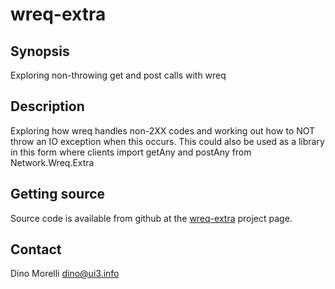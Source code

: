 # wreq-extra


## Synopsis

Exploring non-throwing get and post calls with wreq


## Description

Exploring how wreq handles non-2XX codes and working out how to NOT throw an IO
exception when this occurs. This could also be used as a library in this form
where clients import getAny and postAny from Network.Wreq.Extra


## Getting source

Source code is available from github at the [wreq-extra](https://github.com/dino-/wreq-extra) project page.


## Contact

Dino Morelli <dino@ui3.info>
